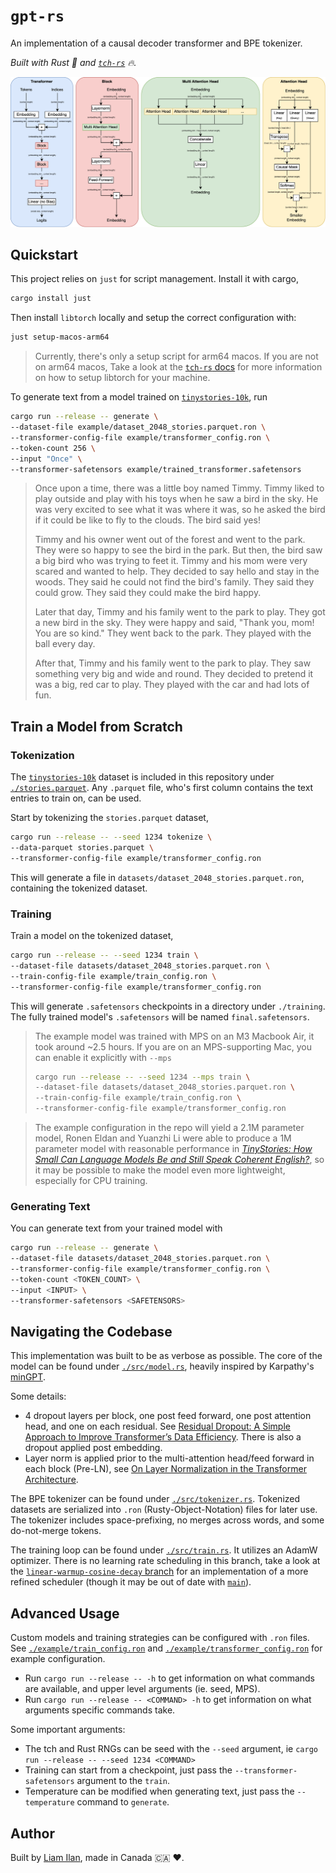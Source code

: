# `gpt-rs`
An implementation of a causal decoder transformer and BPE tokenizer.

*Built with Rust 🦀 and [`tch-rs`](https://github.com/LaurentMazare/tch-rs) 🔥.*

![Transformer Diagram](./images/transformer.drawio.png)

## Quickstart
This project relies on `just` for script management. Install it with cargo,

```sh
cargo install just
```

Then install `libtorch` locally and setup the correct configuration with:
```sh
just setup-macos-arm64
```

> Currently, there's only a setup script for arm64 macos. If you are not on arm64 macos, Take a look at the [`tch-rs` docs](https://github.com/LaurentMazare/tch-rs) for more information on how to setup libtorch for your machine.

To generate text from a model trained on [`tinystories-10k`](https://huggingface.co/datasets/flpelerin/tinystories-10k), run

```sh
cargo run --release -- generate \
--dataset-file example/dataset_2048_stories.parquet.ron \
--transformer-config-file example/transformer_config.ron \
--token-count 256 \
--input "Once" \
--transformer-safetensors example/trained_transformer.safetensors
```

> Once upon a time, there was a little boy named Timmy. Timmy liked to play outside and play with his toys when he saw a bird in the sky. He was very excited to see what it was where it was, so he asked the bird if it could be like to fly to the clouds. The bird said yes! 
>
> Timmy and his owner went out of the forest and went to the park. They were so happy to see the bird in the park. But then, the bird saw a big bird who was trying to feet it. Timmy and his mom were very scared and wanted to help. They decided to say hello and stay in the woods. They said he could not find the bird's family. They said they could grow. They said they could make the bird happy.
> 
> Later that day, Timmy and his family went to the park to play. They got a new bird in the sky. They were happy and said, "Thank you, mom! You are so kind." They went back to the park. They played with the ball every day.
> 
> After that, Timmy and his family went to the park to play. They saw something very big and wide and round. They decided to pretend it was a big, red car to play. They played with the car and had lots of fun.

## Train a Model from Scratch
### Tokenization
The [`tinystories-10k`](https://huggingface.co/datasets/flpelerin/tinystories-10k) dataset is included in this repository under [`./stories.parquet`](./stories.parquet). Any `.parquet` file, who's first column contains the text entries to train on, can be used.

Start by tokenizing the `stories.parquet` dataset,
```sh
cargo run --release -- --seed 1234 tokenize \
--data-parquet stories.parquet \
--transformer-config-file example/transformer_config.ron
```
This will generate a file in `datasets/dataset_2048_stories.parquet.ron`, containing the tokenized dataset.

### Training
Train a model on the tokenized dataset,
```sh
cargo run --release -- --seed 1234 train \
--dataset-file datasets/dataset_2048_stories.parquet.ron \
--train-config-file example/train_config.ron \
--transformer-config-file example/transformer_config.ron
```
This will generate `.safetensors` checkpoints in a directory under `./training`. The fully trained model's `.safetensors` will be named `final.safetensors`.

> The example model was trained with MPS on an M3 Macbook Air, it took around ~2.5 hours.
> If you are on an MPS-supporting Mac, you can enable it explicitly with `--mps`
>
> ```sh
> cargo run --release -- --seed 1234 --mps train \
> --dataset-file datasets/dataset_2048_stories.parquet.ron \
> --train-config-file example/train_config.ron \
> --transformer-config-file example/transformer_config.ron
> ```

> The example configuration in the repo will yield a 2.1M parameter model, Ronen Eldan and Yuanzhi Li were able to produce a 1M parameter model with reasonable performance in [*TinyStories: How Small Can Language Models Be and Still Speak Coherent English?*](https://arxiv.org/pdf/2305.07759), so it may be possible to make the model even more lightweight, especially for CPU training.

### Generating Text
You can generate text from your trained model with
```sh
cargo run --release -- generate \
--dataset-file datasets/dataset_2048_stories.parquet.ron \
--transformer-config-file example/transformer_config.ron \
--token-count <TOKEN_COUNT> \
--input <INPUT> \
--transformer-safetensors <SAFETENSORS>
```

## Navigating the Codebase
This implementation was built to be as verbose as possible. The core of the model can be found under [`./src/model.rs`](./src/model.rs), heavily inspired by Karpathy's [minGPT](https://github.com/karpathy/minGPT).

Some details:
- 4 dropout layers per block, one post feed forward, one post attention head, and one on each residual. See [Residual Dropout: A Simple Approach to Improve Transformer’s Data Efficiency](https://aclanthology.org/2024.sigul-1.35.pdf). There is also a dropout applied post embedding.
- Layer norm is applied prior to the multi-attention head/feed forward in each block (Pre-LN), see [On Layer Normalization in the Transformer Architecture](https://arxiv.org/pdf/2002.04745).

The BPE tokenizer can be found under [`./src/tokenizer.rs`](./src/tokenizer.rs). Tokenized datasets are serialized into `.ron` (Rusty-Object-Notation) files for later use. The tokenizer includes space-prefixing, no merges across words, and some do-not-merge tokens.

The training loop can be found under [`./src/train.rs`](./src/train.rs). It utilizes an AdamW optimizer. There is no learning rate scheduling in this branch, take a look at the [`linear-warmup-cosine-decay` branch](https://github.com/liam-ilan/gpt-rs/tree/linear-warmup-cosine-decay) for an implementation of a more refined scheduler (though it may be out of date with [`main`](https://github.com/liam-ilan/gpt-rs/tree/main)).

## Advanced Usage
Custom models and training strategies can be configured with `.ron` files. See [`./example/train_config.ron`](./example/train_config.ron) and [`./example/transformer_config.ron`](./example/transformer_config.ron) for example configuration.

- Run `cargo run --release -- -h` to get information on what commands are available, and upper level arguments (ie. seed, MPS). 
- Run `cargo run --release -- <COMMAND> -h` to get information on what arguments specific commands take.

Some important arguments:
- The tch and Rust RNGs can be seed with the `--seed` argument, ie `cargo run --release -- --seed 1234 <COMMAND>`
- Training can start from a checkpoint, just pass the `--transformer-safetensors` argument to the `train`.
- Temperature can be modified when generating text, just pass the `--temperature` command to `generate`.

## Author
Built by [Liam Ilan](https://www.liamilan.com/), made in Canada 🇨🇦 ❤️.